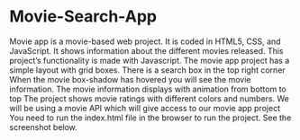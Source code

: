 # Movie-Search-App
Movie app is a movie-based web project. It is coded in HTML5, CSS, and JavaScript. It shows information about the different movies released.
This project’s functionality is made with Javascript.
The movie app project has a simple layout with grid boxes. There is a search box in the top right corner
When the movie box-shadow has hovered you will see the movie information. The movie information displays with animation from bottom to top
The project shows movie ratings with different colors and numbers. We will be using a movie API which will give access to our movie app project
You need to run the index.html file in the browser to run the project. See the screenshot below.
